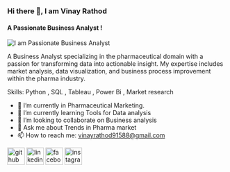 ### Hi there 👋, I am Vinay Rathod
#### A Passionate Business Analyst !
![I am Passionate Business Analyst](https://img.freepik.com/premium-photo/smart-anime-business-man-office_998340-2218.jpg)

A Business Analyst specializing in the pharmaceutical domain with a passion for transforming data into actionable insight. My expertise includes market analysis, data visualization, and business process improvement within the pharma industry.

Skills: Python , SQL , Tableau , Power Bi , Market research

- 🔭 I’m currently in Pharmaceutical Marketing. 
- 🌱 I’m currently learning Tools for Data analysis 
- 👯 I’m looking to collaborate on Business analysis 
- 💬 Ask me about Trends in Pharma market 
- 📫 How to reach me: vinayrathod91588@gmail.com 


[<img src='https://cdn.jsdelivr.net/npm/simple-icons@3.0.1/icons/github.svg' alt='github' height='40'>](https://github.com/Vinzzrathod)  [<img src='https://cdn.jsdelivr.net/npm/simple-icons@3.0.1/icons/linkedin.svg' alt='linkedin' height='40'>](https://www.linkedin.com/in/VinayRathod/)  [<img src='https://cdn.jsdelivr.net/npm/simple-icons@3.0.1/icons/facebook.svg' alt='facebook' height='40'>](https://www.facebook.com/Vinayrathod)  [<img src='https://cdn.jsdelivr.net/npm/simple-icons@3.0.1/icons/instagram.svg' alt='instagram' height='40'>](https://www.instagram.com/vinzz_rathor/)  

